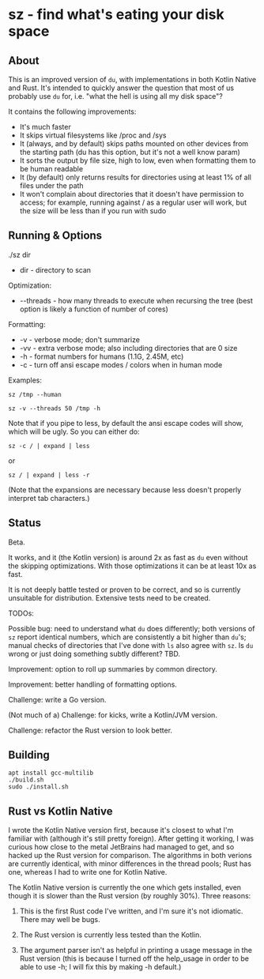 # sz - find what's eating your disk space

## About

This is an improved version of `du`, with implementations in both Kotlin Native and Rust. It's intended to quickly 
answer the question that most of us probably use `du` for, i.e. "what the hell is using all my disk space"?

It contains the following improvements:
* It's much faster
* It skips virtual filesystems like /proc and /sys
* It (always, and by default) skips paths mounted on other devices from the starting path (du has this option, but it's not a well know param)
* It sorts the output by file size, high to low, even when formatting them to be human readable
* It (by default) only returns results for directories using at least 1% of all files under the path
* It won't complain about directories that it doesn't have permission to access; for example, running against / as a regular user will work, but the size will be less than if you run with sudo

## Running & Options

./sz dir

* dir - directory to scan

Optimization:
* --threads - how many threads to execute when recursing the tree (best option is likely a function of number of cores)

Formatting:
* -v - verbose mode; don't summarize 
* -vv - extra verbose mode; also including directories that are 0 size
* -h - format numbers for humans (1.1G, 2.45M, etc)
* -c - turn off ansi escape modes / colors when in human mode

Examples:

`sz /tmp --human`

`sz -v --threads 50 /tmp -h`

Note that if you pipe to less, by default the ansi escape codes will show, which will be ugly. So you can either do:

`sz -c / | expand | less`

or

`sz / | expand | less -r`

(Note that the expansions are necessary because less doesn't properly interpret tab characters.) 

## Status

Beta.

It works, and it (the Kotlin version) is around 2x as fast as `du` even without the skipping optimizations. With those optimizations it can be at least 10x as fast. 

It is not deeply battle tested or proven to be correct, and so is currently unsuitable for distribution. Extensive
tests need to be created.

TODOs:

Possible bug: need to understand what `du` does differently; both versions of `sz` report identical numbers, which are consistently a bit higher than `du`'s; manual checks of directories that I've done with `ls` also agree with `sz`. Is `du` wrong or just doing something subtly different? TBD.  

Improvement: option to roll up summaries by common directory.

Improvement: better handling of formatting options.

Challenge: write a Go version.

(Not much of a) Challenge: for kicks, write a Kotlin/JVM version. 

Challenge: refactor the Rust version to look better.

## Building

```
apt install gcc-multilib
./build.sh
sudo ./install.sh
```

## Rust vs Kotlin Native

I wrote the Kotlin Native version first, because it's closest to what I'm familiar with (although it's still pretty 
foreign). After getting it working, I was curious how close to the metal JetBrains had managed to get, and so hacked
up the Rust version for comparison. The algorithms in both verions are currently identical, with minor differences in
the thread pools; Rust has one, whereas I had to write one for Kotlin Native.

The Kotlin Native version is currently the one which gets installed, even though it is slower than the Rust version 
(by roughly 30%). Three reasons:

1) This is the first Rust code I've written, and I'm sure it's not idiomatic. There may well be bugs.

2) The Rust version is currently less tested than the Kotlin.

3) The argument parser isn't as helpful in printing a usage message in the Rust version (this is because I turned off the help_usage in order to be able to use -h; I will fix this by making -h default.)

